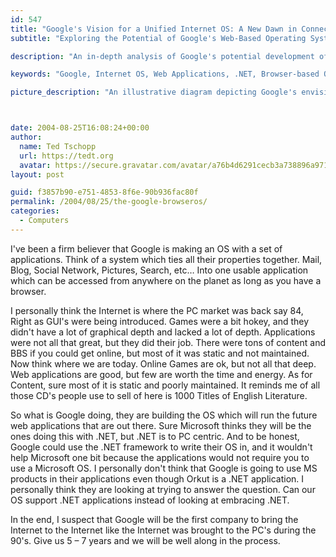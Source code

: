 ```yaml
---
id: 547
title: "Google's Vision for a Unified Internet OS: A New Dawn in Connectivity"
subtitle: "Exploring the Potential of Google's Web-Based Operating System"

description: "An in-depth analysis of Google's potential development of a web-based operating system that integrates Mail, Blog, Social Network, Pictures, Search, and more. Drawing parallels with the early PC market, this article explores how Google might shape the future of the Internet."

keywords: "Google, Internet OS, Web Applications, .NET, Browser-based OS, Future of Internet, Online Games, Mail Integration, Social Network, Search"

picture_description: "An illustrative diagram depicting Google's envisioned web-based operating system, highlighting various integrated components such as Mail, Blog, Social Network, and Pictures. The interconnected nature of these services symbolizes a unified and easily accessible platform for the future of web applications."



date: 2004-08-25T16:08:24+00:00
author:
  name: Ted Tschopp
  url: https://tedt.org
  avatar: https://secure.gravatar.com/avatar/a76b4d6291cecb3a738896a971bfb903?s=512&d=mp&r=g
layout: post

guid: f3857b90-e751-4853-8f6e-90b936fac80f
permalink: /2004/08/25/the-google-browseros/
categories:
  - Computers
---
```

I've been a firm believer that Google is making an OS with a set of applications. Think of a system which ties all their properties together. Mail, Blog, Social Network, Pictures, Search, etc&#8230; Into one usable application which can be accessed from anywhere on the planet as long as you have a browser.

I personally think the Internet is where the PC market was back say 84, Right as GUI's were being introduced. Games were a bit hokey, and they didn't have a lot of graphical depth and lacked a lot of depth. Applications were not all that great, but they did their job. There were tons of content and BBS if you could get online, but most of it was static and not maintained. Now think where we are today. Online Games are ok, but not all that deep. Web applications are good, but few are worth the time and energy. As for Content, sure most of it is static and poorly maintained. It reminds me of all those CD's people use to sell of here is 1000 Titles of English Literature.

So what is Google doing, they are building the OS which will run the future web applications that are out there. Sure Microsoft thinks they will be the ones doing this with .NET, but .NET is to PC centric. And to be honest, Google could use the .NET framework to write their OS in, and it wouldn't help Microsoft one bit because the applications would not require you to use a Microsoft OS. I personally don't think that Google is going to use MS products in their applications even though Orkut is a .NET application. I personally think they are looking at trying to answer the question. Can our OS support .NET applications instead of looking at embracing .NET.

In the end, I suspect that Google will be the first company to bring the Internet to the Internet like the Internet was brought to the PC's during the 90's. Give us 5 &#8211; 7 years and we will be well along in the process.